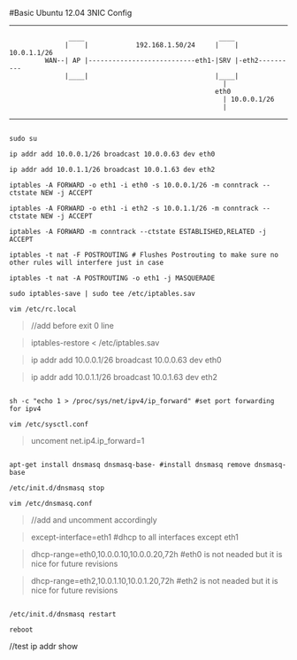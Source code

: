 #Basic Ubuntu 12.04 3NIC Config

--------------------------
                   ____                                  ____                                                              
                  |    |            192.168.1.50/24     |    |      10.0.1.1/26                                                     
             WAN--| AP |---------------------------eth1-|SRV |-eth2----------                                          
                  |____|                                |____|                                                           
                                                          |                                                            
                                                        eth0                                                           
                                                          | 10.0.0.1/26                                                
                                                          |                                                            
                                                                                                                       
--------------------------

~~~

sudo su

ip addr add 10.0.0.1/26 broadcast 10.0.0.63 dev eth0

ip addr add 10.0.1.1/26 broadcast 10.0.1.63 dev eth2

iptables -A FORWARD -o eth1 -i eth0 -s 10.0.0.1/26 -m conntrack --ctstate NEW -j ACCEPT

iptables -A FORWARD -o eth1 -i eth2 -s 10.0.1.1/26 -m conntrack --ctstate NEW -j ACCEPT

iptables -A FORWARD -m conntrack --ctstate ESTABLISHED,RELATED -j ACCEPT

iptables -t nat -F POSTROUTING # Flushes Postrouting to make sure no other rules will interfere just in case

iptables -t nat -A POSTROUTING -o eth1 -j MASQUERADE

sudo iptables-save | sudo tee /etc/iptables.sav

vim /etc/rc.local

~~~

>//add before exit 0 line

>iptables-restore < /etc/iptables.sav

>ip addr add 10.0.0.1/26 broadcast 10.0.0.63 dev eth0

>ip addr add 10.0.1.1/26 broadcast 10.0.1.63 dev eth2

~~~

sh -c "echo 1 > /proc/sys/net/ipv4/ip_forward" #set port forwarding for ipv4

vim /etc/sysctl.conf

~~~

>uncoment net.ip4.ip_forward=1

~~~

apt-get install dnsmasq dnsmasq-base- #install dnsmasq remove dnsmasq-base

/etc/init.d/dnsmasq stop

vim /etc/dnsmasq.conf

~~~

>//add and uncomment accordingly

>except-interface=eth1 #dhcp to all interfaces except eth1

>dhcp-range=eth0,10.0.0.10,10.0.0.20,72h #eth0 is not neaded but it is nice for future revisions

>dhcp-range=eth2,10.0.1.10,10.0.1.20,72h #eth2 is not neaded but it is nice for future revisions

~~~

/etc/init.d/dnsmasq restart

reboot

~~~

//test ip addr show






